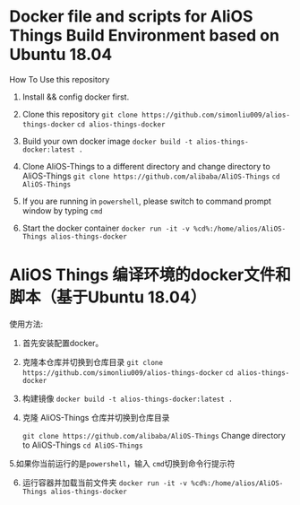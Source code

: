 # Docker file and scripts for AliOS Things Build Environment based on Ubuntu 18.04

How To Use this repository

1. Install && config docker first.

2. Clone this repository
	`git clone https://github.com/simonliu009/alios-things-docker` 
	`cd alios-things-docker`

3. Build your own docker image `docker build -t alios-things-docker:latest .`

4. Clone AliOS-Things to a different directory and change directory to AliOS-Things
	`git clone https://github.com/alibaba/AliOS-Things`
	`cd AliOS-Things`

5. If you are running in `powershell`, please switch to command prompt window by typing `cmd`

6. Start the docker container 
        `docker run -it -v %cd%:/home/alios/AliOS-Things alios-things-docker`

		
# AliOS Things 编译环境的docker文件和脚本（基于Ubuntu 18.04）

使用方法:

1. 首先安装配置docker。

2. 克隆本仓库并切换到仓库目录
	`git clone https://github.com/simonliu009/alios-things-docker` 
	`cd alios-things-docker`

3. 构建镜像
   `docker build -t alios-things-docker:latest .`

4.  克隆 AliOS-Things 仓库并切换到仓库目录
     
	`git clone https://github.com/alibaba/AliOS-Things`
     Change directory to AliOS-Things
	`cd AliOS-Things`<br>

5.如果你当前运行的是`powershell`，输入 `cmd`切换到命令行提示符

6. 运行容器并加载当前文件夹 
        `docker run -it -v %cd%:/home/alios/AliOS-Things alios-things-docker`
